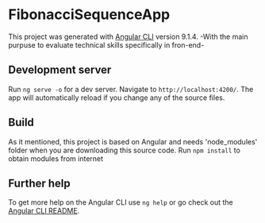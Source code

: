 # FibonacciSequenceApp
This project was generated with [Angular CLI](https://github.com/angular/angular-cli) version 9.1.4.
    -With the main purpuse to evaluate technical skills specifically in fron-end-


## Development server
Run `ng serve -o` for a dev server. Navigate to `http://localhost:4200/`. The app will automatically reload if you change any of the source files.


## Build
As it mentioned, this project is based on Angular and needs 'node_modules' folder when you are downloading this source code. Run `npm install` to obtain modules from internet


## Further help
To get more help on the Angular CLI use `ng help` or go check out the [Angular CLI README](https://github.com/angular/angular-cli/blob/master/README.md).
